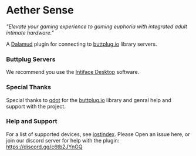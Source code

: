 # Aether Sense

*"Elevate your gaming experience to gaming euphoria with integrated adult intimate hardware."*

A [Dalamud](https://github.com/goatcorp/Dalamud) plugin for connecting to [buttplug.io](https://github.com/buttplugio) library servers.

### Buttplug Servers ###
We recommend you use the [Intiface Desktop](https://intiface.com/desktop/) software.

### Special Thanks
Special thanks to [qdot](https://github.com/qdot) for the [buttplug.io](https://github.com/buttplugio) library and genral help and support with the project.

### Help and Support
For a list of supported devices, see [iostindex](https://iostindex.com).
Please Open an issue here, or join our discord server for help with the plugin: https://discord.gg/c6tb2JYnGQ
